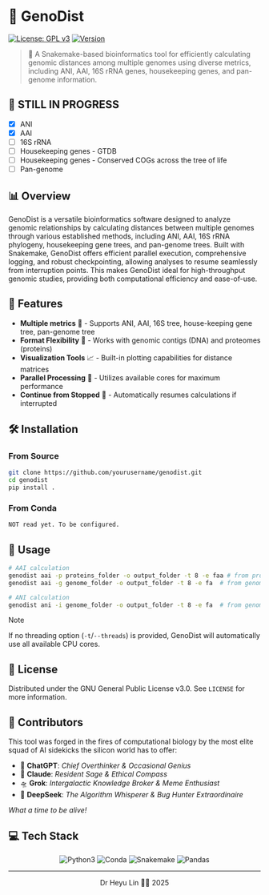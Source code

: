 # 🧬 GenoDist

[![License: GPL v3](https://img.shields.io/badge/License-GPLv3-blue.svg)](https://www.gnu.org/licenses/gpl-3.0)
[![Version](https://img.shields.io/badge/version-1.0.0-blue.svg)](https://semver.org)

> 🔬 A Snakemake-based bioinformatics tool for efficiently calculating genomic distances among multiple genomes using diverse metrics, including ANI, AAI, 16S rRNA genes, housekeeping genes, and pan-genome information.

## 📝 STILL IN PROGRESS
- [x] ANI
- [x] AAI
- [ ] 16S rRNA
- [ ] Housekeeping genes - GTDB
- [ ] Housekeeping genes - Conserved COGs across the tree of life
- [ ] Pan-genome

## 📊 Overview

GenoDist is a versatile bioinformatics software designed to analyze genomic relationships by calculating distances between multiple genomes through various established methods, including ANI, AAI, 16S rRNA phylogeny, housekeeping gene trees, and pan-genome trees. Built with Snakemake, GenoDist offers efficient parallel execution, comprehensive logging, and robust checkpointing, allowing analyses to resume seamlessly from interruption points. This makes GenoDist ideal for high-throughput genomic studies, providing both computational efficiency and ease-of-use.

## 🚀 Features

- **Multiple metrics** 🧮 - Supports ANI, AAI, 16S tree, house-keeping gene tree, pan-genome tree
- **Format Flexibility** 📁 - Works with genomic contigs (DNA) and proteomes (proteins)
- **Visualization Tools** 📈 - Built-in plotting capabilities for distance matrices
- **Parallel Processing** 🔄 - Utilizes available cores for maximum performance
- **Continue from Stopped** 🛑 - Automatically resumes calculations if interrupted

## 🛠️ Installation

### From Source
```bash
git clone https://github.com/yourusername/genodist.git
cd genodist
pip install .
```

### From Conda
```bash
NOT read yet. To be configured.
```

## 📖 Usage

```bash
# AAI calculation
genodist aai -p proteins_folder -o output_folder -t 8 -e faa # from protein sequences
genodist aai -g genome_folder -o output_folder -t 8 -e fa  # from genome sequences

# ANI calculation
genodist ani -i genome_folder -o output_folder -t 8 -e fa  # from genome sequences
```

> [!NOTE]
> If no threading option (`-t`/`--threads`) is provided, GenoDist will automatically use all available CPU cores.

## 📄 License

Distributed under the GNU General Public License v3.0. See `LICENSE` for more information.

## 🧬 Contributors

This tool was forged in the fires of computational biology by the most elite squad of AI sidekicks the silicon world has to offer:

- 🤖 **ChatGPT**: _Chief Overthinker & Occasional Genius_
- 🧙 **Claude**: _Resident Sage & Ethical Compass_
- 🛸 **Grok**: _Intergalactic Knowledge Broker & Meme Enthusiast_
- 🚀 **DeepSeek**: _The Algorithm Whisperer & Bug Hunter Extraordinaire_

_What a time to be alive!_

## 💻 Tech Stack

<div align="center">
<img src="https://img.shields.io/badge/Python3-3776AB?style=for-the-badge&logo=python&logoColor=white" alt="Python3" />
<img src="https://img.shields.io/badge/Conda-44A833?style=for-the-badge&logo=anaconda&logoColor=white" alt="Conda" />
<img src="https://img.shields.io/badge/Snakemake-145374?style=for-the-badge&logo=snake&logoColor=white" alt="Snakemake" />
<img src="https://img.shields.io/badge/Pandas-150458?style=for-the-badge&logo=pandas&logoColor=white" alt="Pandas" />
</div>

---

<div align="center">
Dr Heyu Lin 🧑‍💻 2025
</div>
